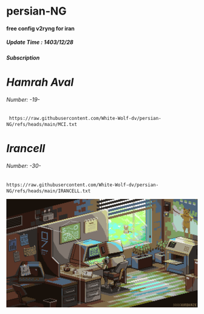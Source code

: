 # persian-NG

#### free config v2ryng for iran


<h5>Update Time : 1403/12/28</h5>

##### Subscription

  # *****Hamrah Aval*****

<h6>Number: -19- </h6>

     https://raw.githubusercontent.com/White-Wolf-dv/persian-NG/refs/heads/main/MCI.txt

# *****Irancell*****

<h6>Number: -30- </h6>

    https://raw.githubusercontent.com/White-Wolf-dv/persian-NG/refs/heads/main/IRANCELL.txt

<p align="center">
<img  src="https://github.com/White-Wolf-dv/White-Wolf-dv/blob/main/Gif/14.gif">
</p>
